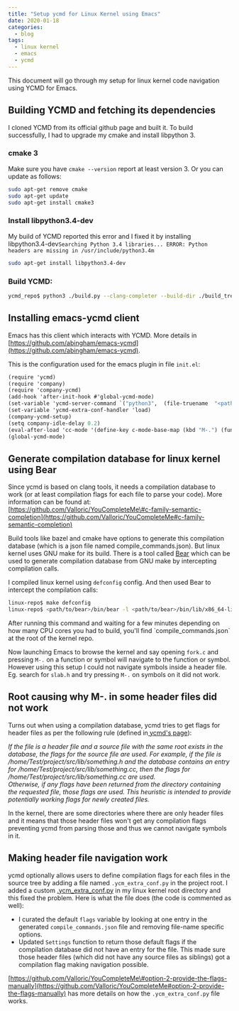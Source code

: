 ```yaml
---
title: "Setup ycmd for Linux Kernel using Emacs"
date: 2020-01-18
categories:
  - blog
tags:
  - linux kernel
  - emacs
  - ycmd
---
```


This document will go through my setup for linux kernel code navigation using YCMD for Emacs.

## Building YCMD and fetching its dependencies

I cloned YCMD from its official github page and built it. To build successfully, I had to upgrade my cmake and install libpython 3.

### cmake 3

Make sure you have `cmake --version` report at least version 3. Or you can update as follows:

```bash
sudo apt-get remove cmake
sudo apt-get update
sudo apt-get install cmake3
```

### Install libpython3.4-dev

My build of YCMD reported this error and I fixed it by installing libpython3.4-dev`Searching Python 3.4 libraries... ERROR: Python headers are missing in /usr/include/python3.4m`

```bash
sudo apt-get install libpython3.4-dev
```

### Build YCMD:

```bash
ycmd_repo$ python3 ./build.py --clang-completer --build-dir ./build_tree/
```

## Installing emacs-ycmd client

Emacs has this client which interacts with YCMD. More details in [https://github.com/abingham/emacs-ycmd](https://github.com/abingham/emacs-ycmd).

This is the configuration used for the emacs plugin in file `init.el`:

```scheme
(require 'ycmd)
(require 'company)
(require 'company-ycmd)
(add-hook 'after-init-hook #'global-ycmd-mode)
(set-variable 'ycmd-server-command `("python3",  (file-truename  "<path to ycmd repo>/ycmd>")))
(set-variable 'ycmd-extra-conf-handler 'load)
(company-ycmd-setup)
(setq company-idle-delay 0.2)
(eval-after-load 'cc-mode '(define-key c-mode-base-map (kbd "M-.") (function ycmd-goto)))
(global-ycmd-mode)

```

## Generate compilation database for linux kernel using Bear

Since ycmd is based on clang tools, it needs a compilation database to work \(or at least compilation flags for each file to parse your code\). More information can be found at: [https://github.com/Valloric/YouCompleteMe\#c-family-semantic-completion](https://github.com/Valloric/YouCompleteMe#c-family-semantic-completion)

Build tools like bazel and cmake have options to generate this compilation database \(which is a json file named  compile\_commands.json\). But linux kernel uses GNU make for its build. There is a tool called [Bear](https://github.com/rizsotto/Bear) which can be used to generate compilation database from GNU make by intercepting compilation calls.

I compiled linux kernel using `defconfig` config. And then used Bear to intercept the compilation calls:

```bash
linux-repo$ make defconfig
linux-repo$ <path/to/bear>/bin/bear -l <path/to/bear>/bin/lib/x86_64-linux-gnu/bear/libear.so make
```

After running this command and waiting for a few minutes depending on how many CPU cores you had to build, you'll find \`compile\_commands.json\` at the root of the kernel repo.

Now launching Emacs to browse the kernel and say opening `fork.c` and pressing `M-.` on a function or symbol will navigate to the function or symbol.  However using this setup I could not navigate symbols inside a header file. Eg. search for `slab.h` and try pressing `M-.` on symbols on it did not work.

## Root causing why M-. in some header files did not work

Turns out when using a compilation database, ycmd tries to get flags for header files as per the following rule \(defined in[ ycmd's page](https://github.com/Valloric/YouCompleteMe#option-1-use-a-compilation-database)\):

_If the file is a header file and a source file with the same root exists in the database, the flags for the source file are used. For example, if the file is /home/Test/project/src/lib/something.h and the database contains an entry for /home/Test/project/src/lib/something.cc, then the flags for /home/Test/project/src/lib/something.cc are used.  
Otherwise, if any flags have been returned from the directory containing the requested file, those flags are used. This heuristic is intended to provide potentially working flags for newly created files._

In the kernel, there are some directories where there are only header files and it means that those header files won't get any compilation flags preventing ycmd from parsing those and thus we cannot navigate symbols in it.

## Making header file navigation work

ycmd optionally allows users to define compilation flags for each files in the source tree by adding a file named `.ycm_extra_conf.py` in the project root. I added a custom [.ycm\_extra\_conf.py](https://github.com/sujankh/emacs-ycmd-linuxkernel/blob/master/.ycm_extra_conf.py) in my linux kernel root directory and this fixed the problem. Here is what the file does \(the code is commented as well\):

* I curated the default `flags` variable by looking at one entry in the generated `compile_commands.json` file and removing file-name specific options.
* Updated `Settings` function to return those default flags if the compilation database did not have an entry for the file. This made sure those header files \(which did not have any source files as siblings\) got a compilation flag making navigation possible.

[https://github.com/Valloric/YouCompleteMe\#option-2-provide-the-flags-manually](https://github.com/Valloric/YouCompleteMe#option-2-provide-the-flags-manually) has more details on how the `.ycm_extra_conf.py` file works. 
